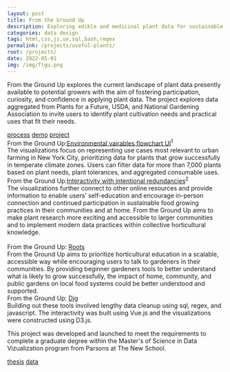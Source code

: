 ```yaml
---
layout: post
title: From the Ground Up
description: Exploring edible and medicinal plant data for sustainable systems
categories: data design
tags: html,css,js,ux,sql,bash,regex
permalink: /projects/useful-plants/
root: /projects/
date: 2022-05-01
img: /img/ftgu.png
---
```


From the Ground Up explores the current landscape of plant data presently available to potential growers with the aim of fostering participation, curiosity, and confidence in applying plant data. The project explores data aggregated from Plants for a Future, USDA, and National Gardening Association to invite users to identify plant cultivation needs and practical uses that fit their needs. 

<div class="materials center">
	<a href="https://github.com/papermashea/major-studio-2" target="_blank" class="post-resource" id="sources">process</a>
	<a href="parsons.nyc" target="_blank" class="post-resource" id="demo">demo</a>
	<a href="https://usefulplants.tech/" target="_blank" class="post-resource" id="sources">project</a>
</div>
<div class="img_full">
	<img class="col three" src="{{ site.baseurl }}/img/ftgu/PlantFlow.png" alt="" title="interactivity in searching plant data"/>
</div>
<div class="col three caption">
	From the Ground Up:<a href="www.usefulplants.tech" target="_blank">Environmental vairables flowchart UI</a><sup>1</sup>
</div>
The visualizations focus on representing use cases most relevant to urban farming in New York City, prioritizing data for plants that grow successfully in temperate climate zones. Users can filter data for more than 7,000 plants based on plant needs, plant tolerances, and aggregated consumable uses. 

<div class="img_full">
	<img class="col three" src="{{ site.baseurl }}/img/ftgu/02.plantfilter.gif" alt="" title="interactivity in searching plant data"/>
</div>
<div class="col three caption">
	From the Ground Up:<a href="www.usefulplants.tech" target="_blank">Interactivity with intentional redundancies</a><sup>2</sup>
</div>
The visualizations further connect to other online resources and provide information to enable users’ self-education and encourage in-person connection and continued participation in sustainable food growing practices in their communities and at home. From the Ground Up aims to make plant research more exciting and accessible to larger communities and to implement modern data practices within collective horticultural knowledge.

<div class="img_row">
	<img class="col half" src="{{ site.baseurl }}/img/ftgu/PlantPack.png" alt="" title="plant properties packed circles visualization"/>
	<img class="col half" src="{{ site.baseurl }}/img/ftgu/03.plantpack.gif" alt="" title="plant pack interactive cards"/>
</div>
<div class="col three caption">
	From the Ground Up: <a href="www.usefulplants.tech" target="_blank">Roots</a>
</div>
From the Ground Up aims to prioritize horticultural education in a scalable, accessible way while encouraging users to talk to gardeners in their communities. By providing beginner gardeners tools to better understand what is likely to grow successfully, the impact of home, community, and public gardens on local food systems could be better understood and supported.

<div class="img_full">
	<img class="col three" src="{{ site.baseurl }}/img/ftgu/04.search.gif" alt="" title="interactivity in searching plant data"/>
</div>
<div class="col three caption">
	From the Ground Up: <a href="www.usefulplants.tech" target="_blank">Dig</a>
</div>
Building out these tools involved lengthy data cleanup using sql, regex, and javascript. The interactivity was built using Vue.js and the visualizations were constructed using D3.js.

This project was developed and launched to meet the requirements to complete a graduate degree within the Master's of Science in Data Vizualization program from Parsons at The New School. 
<div class="materials center">
	<a href="{{ site.baseurl }}/img/ftgu/Molloy_Thesis_FromTheGroundUp_MS2022.pdf" target="_blank" class="post-resource" id="demo">thesis</a>
	<a href="https://github.com/papermashea/thesis/tree/main/research" target="_blank" class="post-resource" id="sources">data</a>
</div>